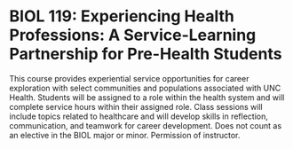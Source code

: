 # BIOL 119: Experiencing Health Professions: A Service-Learning Partnership for Pre-Health Students

This course provides experiential service opportunities for career exploration with select communities and populations associated with UNC Health. Students will be assigned to a role within the health system and will complete service hours within their assigned role. Class sessions will include topics related to healthcare and will develop skills in reflection, communication, and teamwork for career development. Does not count as an elective in the BIOL major or minor. Permission of instructor.